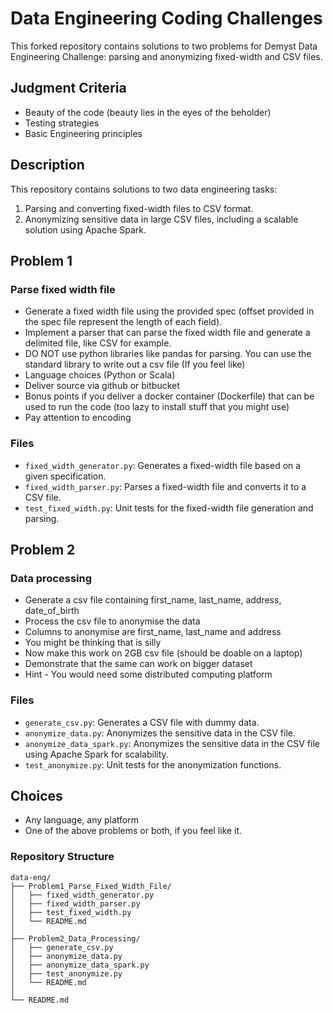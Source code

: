 # Data Engineering Coding Challenges
This forked repository contains solutions to two problems for Demyst Data Engineering Challenge: parsing and anonymizing fixed-width and CSV files. 

## Judgment Criteria

- Beauty of the code (beauty lies in the eyes of the beholder)
- Testing strategies
- Basic Engineering principles

## Description
This repository contains solutions to two data engineering tasks:
1. Parsing and converting fixed-width files to CSV format.
2. Anonymizing sensitive data in large CSV files, including a scalable solution using Apache Spark.

## Problem 1

### Parse fixed width file

- Generate a fixed width file using the provided spec (offset provided in the spec file represent the length of each field).
- Implement a parser that can parse the fixed width file and generate a delimited file, like CSV for example.
- DO NOT use python libraries like pandas for parsing. You can use the standard library to write out a csv file (If you feel like)
- Language choices (Python or Scala)
- Deliver source via github or bitbucket
- Bonus points if you deliver a docker container (Dockerfile) that can be used to run the code (too lazy to install stuff that you might use)
- Pay attention to encoding

### Files
- `fixed_width_generator.py`: Generates a fixed-width file based on a given specification.
- `fixed_width_parser.py`: Parses a fixed-width file and converts it to a CSV file.
- `test_fixed_width.py`: Unit tests for the fixed-width file generation and parsing.

## Problem 2

### Data processing

- Generate a csv file containing first_name, last_name, address, date_of_birth
- Process the csv file to anonymise the data
- Columns to anonymise are first_name, last_name and address
- You might be thinking  that is silly
- Now make this work on 2GB csv file (should be doable on a laptop)
- Demonstrate that the same can work on bigger dataset
- Hint - You would need some distributed computing platform
  
### Files
- `generate_csv.py`: Generates a CSV file with dummy data.
- `anonymize_data.py`: Anonymizes the sensitive data in the CSV file.
- `anonymize_data_spark.py`: Anonymizes the sensitive data in the CSV file using Apache Spark for scalability.
- `test_anonymize.py`: Unit tests for the anonymization functions.

## Choices

- Any language, any platform
- One of the above problems or both, if you feel like it.

### Repository Structure
```
data-eng/
├── Problem1_Parse_Fixed_Width_File/
│   ├── fixed_width_generator.py
│   ├── fixed_width_parser.py
│   ├── test_fixed_width.py
│   └── README.md
│
├── Problem2_Data_Processing/
│   ├── generate_csv.py
│   ├── anonymize_data.py
│   ├── anonymize_data_spark.py
│   ├── test_anonymize.py
│   └── README.md
│
└── README.md
```
